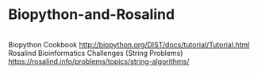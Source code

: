 # Biopython-and-Rosalind
<br> Biopython Cookbook <a>http://biopython.org/DIST/docs/tutorial/Tutorial.html</a>
<br> Rosalind Bioinformatics Challenges (String Problems)  <a>https://rosalind.info/problems/topics/string-algorithms/</a>
